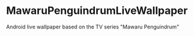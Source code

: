 MawaruPenguindrumLiveWallpaper
==============================

Android live wallpaper based on the TV series "Mawaru Penguindrum"
